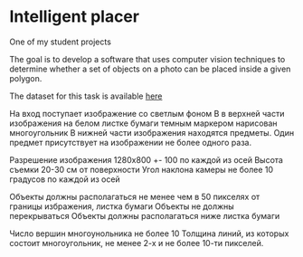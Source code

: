 # Intelligent placer

One of my student projects

The goal is to develop a software that uses computer vision techniques to determine whether a set of objects on a photo can be placed inside a given polygon.

The dataset for this task is available [here](https://drive.google.com/drive/folders/1S8v9H-KkYi79BR8xtAnso5NMvi3FW8qq?usp=sharing)

На вход поступает изображение со светлым фоном
В в верхней части изображения на белом листке бумаги темным маркером нарисован многоугольник
В нижней части изображения находятся предметы. Один предмет присутствует на изображении не более одного раза.

Разрешение изображения 1280x800 +- 100 по каждой из осей
Высота съемки 20-30 см от поверхности
Угол наклона камеры не более 10 градусов по каждой из осей

Объекты должны располагаться не менее чем в 50 пикселях от границы избражения, листка бумаги
Объекты не должны перекрываться
Объекты должны располагаться ниже листка бумаги

Число вершин многоунольника не более 10
Толщина линий, из которых состоит многоугольник, не менее 2-х и не более 10-ти пикселей.